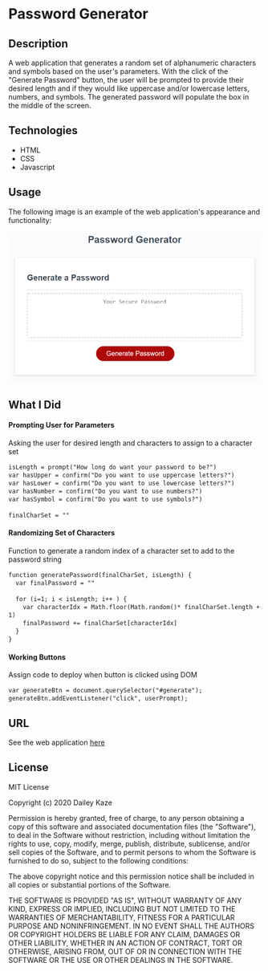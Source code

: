 # Password Generator

## Description

A web application that generates a random set of alphanumeric characters and symbols based on the user's parameters. With the click of the "Generate Password" button, the user will be prompted to provide their desired length and if they would like uppercase and/or lowercase letters, numbers, and symbols. The generated password will populate the box in the middle of the screen.

## Technologies

* HTML
* CSS
* Javascript

<!-- ## Goal of the Project

**Create a Password Generator web application**

In order to ensure  -->


## Usage

The following image is an example of the web application's appearance and functionality:

![Image](Assets/03-javascript-homework-demo.png)

## What I Did

#### Prompting User for Parameters

Asking the user for desired length and characters to assign to a character set

```
isLength = prompt("How long do want your password to be?")
var hasUpper = confirm("Do you want to use uppercase letters?")
var hasLower = confirm("Do you want to use lowercase letters?")
var hasNumber = confirm("Do you want to use numbers?")
var hasSymbol = confirm("Do you want to use symbols?")

finalCharSet = ""
```

#### Randomizing Set of Characters

Function to generate a random index of a character set to add to the password string

```
function generatePassword(finalCharSet, isLength) {
  var finalPassword = ""

  for (i=1; i < isLength; i++ ) {
    var characterIdx = Math.floor(Math.random()* finalCharSet.length + 1)
    finalPassword += finalCharSet[characterIdx]
  }
}
```

#### Working Buttons

Assign code to deploy when button is clicked using DOM

```
var generateBtn = document.querySelector("#generate");
generateBtn.addEventListener("click", userPrompt);
```

## URL

See the web application [here](https://scaredofseagles.github.io/03-Homework-Password-Generator/)

## License

MIT License

Copyright (c) 2020 Dailey Kaze

Permission is hereby granted, free of charge, to any person obtaining a copy
of this software and associated documentation files (the "Software"), to deal
in the Software without restriction, including without limitation the rights
to use, copy, modify, merge, publish, distribute, sublicense, and/or sell
copies of the Software, and to permit persons to whom the Software is
furnished to do so, subject to the following conditions:

The above copyright notice and this permission notice shall be included in all
copies or substantial portions of the Software.

THE SOFTWARE IS PROVIDED "AS IS", WITHOUT WARRANTY OF ANY KIND, EXPRESS OR
IMPLIED, INCLUDING BUT NOT LIMITED TO THE WARRANTIES OF MERCHANTABILITY,
FITNESS FOR A PARTICULAR PURPOSE AND NONINFRINGEMENT. IN NO EVENT SHALL THE
AUTHORS OR COPYRIGHT HOLDERS BE LIABLE FOR ANY CLAIM, DAMAGES OR OTHER
LIABILITY, WHETHER IN AN ACTION OF CONTRACT, TORT OR OTHERWISE, ARISING FROM,
OUT OF OR IN CONNECTION WITH THE SOFTWARE OR THE USE OR OTHER DEALINGS IN THE
SOFTWARE.
